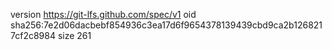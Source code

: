 version https://git-lfs.github.com/spec/v1
oid sha256:7e2d06dacbebf854936c3ea17d6f9654378139439cbd9ca2b1268217cf2c8984
size 261
